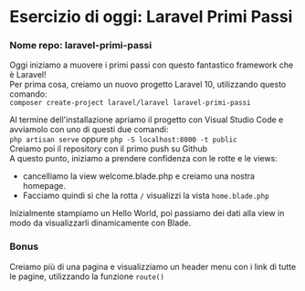# Esercizio di oggi: Laravel Primi Passi
### Nome repo: laravel-primi-passi
Oggi iniziamo a muovere i primi passi con questo fantastico framework che è Laravel!<br>
Per prima cosa, creiamo un nuovo progetto Laravel 10, utilizzando questo comando:<br>
`composer create-project laravel/laravel laravel-primi-passi`<br>

Al termine dell'installazione apriamo il progetto con Visual Studio Code e avviamolo con uno di questi due comandi:<br>
`php artisan serve` oppure `php -S localhost:8000 -t public`<br>
Creiamo poi il repository con il primo push su Github<br>
A questo punto, iniziamo a prendere confidenza con le rotte e le views:
- cancelliamo la view welcome.blade.php e creiamo una nostra homepage.
- Facciamo quindi sì che la rotta `/` visualizzi la vista `home.blade.php`

Inizialmente stampiamo un Hello World, poi passiamo dei dati alla view in modo da visualizzarli dinamicamente con Blade.

### Bonus
Creiamo più di una pagina e visualizziamo un header menu con i link di tutte le pagine, utilizzando la funzione `route()`